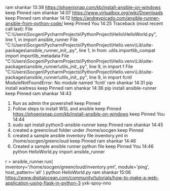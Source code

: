 ram shankar
13:38
https://phoenixnap.com/kb/install-ansible-on-windows
keep
Pinned
ram shankar
14:07
https://www.virtualbox.org/wiki/Downloads
keep
Pinned
ram shankar
14:12
https://andreypicado.com/ansible-runner-ansible-from-python-code/
keep
Pinned
You
14:25
Traceback (most recent call last):
  File "C:\Users\Socgen\PycharmProjects\PythonProject\Hello\HelloWorld.py", line 1, in <module>
    import ansible_runner
  File "C:\Users\Socgen\PycharmProjects\PythonProject\Hello\.venv\Lib\site-packages\ansible_runner\__init__.py", line 1, in <module>
    from .utils.importlib_compat import importlib_metadata
  File "C:\Users\Socgen\PycharmProjects\PythonProject\Hello\.venv\Lib\site-packages\ansible_runner\utils\__init__.py", line 9, in <module>
    import f
File "C:\Users\Socgen\PycharmProjects\PythonProject\Hello\.venv\Lib\site-packages\ansible_runner\utils\__init__.py", line 9, in <module>
    import fcntl
ModuleNotFoundError: No module named 'fcntl'
ram shankar
14:31
pip install waitress
keep
Pinned
ram shankar
14:36
pip install ansible-runner
keep
Pinned
ram shankar
14:43
1. Run as admin the powershell
keep
Pinned
2. Follow steps to install WSL and ansible
keep
Pinned
https://phoenixnap.com/kb/install-ansible-on-windows
keep
Pinned
You
14:44
3. sudo apt install python3-ansible-runner
keep
Pinned
ram shankar
14:45
4. created a greencloud folder under /home/socgen
keep
Pinned
5. created a sample ansible inventory file inventory.yml in /home/socgen/greencloud
keep
Pinned
ram shankar
14:46
6. Created a sample ansible runner python file
keep
Pinned
You
14:46
python HelloWorld.py
import ansible_runner

r = ansible_runner.run(
    inventory='/home/socgen/greencloud/inventory.yml',
    module='ping',
    host_pattern='all'
)
python HelloWorld.py
ram shankar
15:06
https://www.digitalocean.com/community/tutorials/how-to-make-a-web-application-using-flask-in-python-3
yxk-spoy-nno
